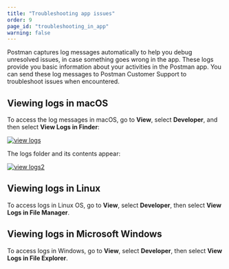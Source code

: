 ```yaml
---
title: "Troubleshooting app issues"
order: 9
page_id: "troubleshooting_in_app"
warning: false
---
```


Postman captures log messages automatically to help you debug unresolved issues, in case something goes wrong in the app. These logs provide you basic information about your activities in the Postman app. You can send these log messages to Postman Customer Support to troubleshoot issues when encountered.

## Viewing logs in macOS

To access the log messages in macOS, go to **View**, select **Developer**, and then select **View Logs in Finder**:

[![view logs](https://assets.postman.com/postman-docs/view-logs.jpg)](https://assets.postman.com/postman-docs/view-logs.jpg)

The logs folder and its contents appear:

[![view logs2](https://assets.postman.com/postman-docs/View_Logs2.png)](https://assets.postman.com/postman-docs/View_Logs2.png)

## Viewing logs in Linux

To access logs in Linux OS, go to **View**, select **Developer**, then select **View Logs in File Manager**.

## Viewing logs in Microsoft Windows

To access logs in Windows, go to **View**, select **Developer**, then select **View Logs in File Explorer**.
